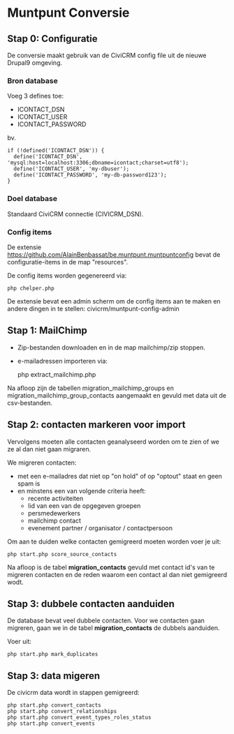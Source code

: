 # Muntpunt Conversie

## Stap 0: Configuratie

De conversie maakt gebruik van de CiviCRM config file uit de nieuwe Drupal9 omgeving.

### Bron database

Voeg 3 defines toe:

 * ICONTACT_DSN
 * ICONTACT_USER
 * ICONTACT_PASSWORD

bv.

    if (!defined('ICONTACT_DSN')) {
      define('ICONTACT_DSN', 'mysql:host=localhost:3306;dbname=icontact;charset=utf8');
      define('ICONTACT_USER', 'my-dbuser');
      define('ICONTACT_PASSWORD', 'my-db-password123');
    }

### Doel database

Standaard CiviCRM connectie (CIVICRM_DSN).

### Config items

De extensie https://github.com/AlainBenbassat/be.muntpunt.muntpuntconfig bevat de configuratie-items in de map "resources".

De config items worden gegenereerd via:


    php chelper.php

De extensie bevat een admin scherm om de config items aan te maken en andere dingen in te stellen: civicrm/muntpunt-config-admin
## Stap 1: MailChimp

 * Zip-bestanden downloaden en in de map mailchimp/zip stoppen.
 * e-mailadressen importeren via:


    php extract_mailchimp.php

Na afloop zijn de tabellen migration_mailchimp_groups en migration_mailchimp_group_contacts aangemaakt en gevuld met data uit de csv-bestanden.

## Stap 2: contacten markeren voor import

Vervolgens moeten alle contacten geanalyseerd worden om te zien of we ze al dan niet gaan migraren.

We migreren contacten:

 * met een e-mailadres dat niet op "on hold" of op "optout" staat en geen spam is
 * en minstens een van volgende criteria heeft:
   * recente activiteiten
   * lid van een van de opgegeven groepen
   * persmedewerkers
   * mailchimp contact
   * evenement partner / organisator / contactpersoon

Om aan te duiden welke contacten gemigreerd moeten worden voer je uit:


    php start.php score_source_contacts

Na afloop is de tabel **migration_contacts** gevuld met contact id's van te migreren contacten en de reden waarom een contact al dan niet gemigreerd wodt.


## Stap 3: dubbele contacten aanduiden

De database bevat veel dubbele contacten. Voor we contacten gaan migreren, gaan we in de tabel **migration_contacts** de dubbels aanduiden.

Voer uit:


    php start.php mark_duplicates

## Stap 3: data migeren

De civicrm data wordt in stappen gemigreerd:


    php start.php convert_contacts
    php start.php convert_relationships
    php start.php convert_event_types_roles_status
    php start.php convert_events



